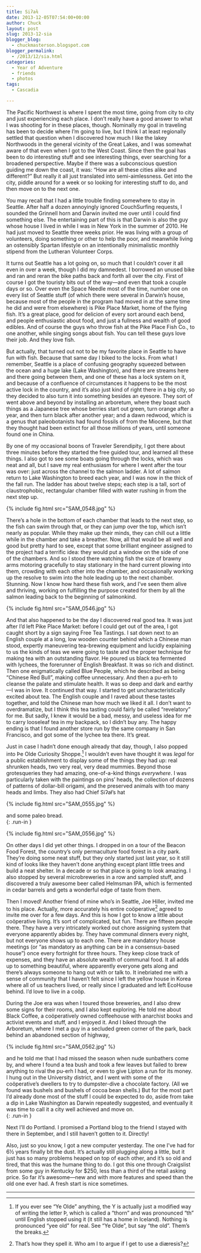 ```yaml
---
title: Siʔaɫ
date: 2013-12-05T07:54:00+00:00
author: Chuck
layout: post
slug: 2013-12-sia
blogger_blog:
  - chuckmasterson.blogspot.com
blogger_permalink:
  - /2013/12/sia.html
categories:
  - Year of Adventure
  - friends
  - photos
tags:
  - Cascadia

---
```


The Pacific Northwest is where I spent the most time, going from city to city
and just experiencing each place. I don’t really have a good answer to
what I was shooting for in these places, though. Nominally my goal in traveling
has been to decide where I’m going to live, but I think I at least
regionally settled that question when I discovered how much I like the lakey
Northwoods in the general vicinity of the Great Lakes, and I was somewhat aware
of that even when I got to the West Coast. Since then the goal has been to do
interesting stuff and see interesting things, ever searching for a broadened
perspective. Maybe if there was a subconscious question guiding me down the
coast, it was: “How are all these cities alike and different?” But
really it all just translated into semi-aimlessness. Get into the city, piddle
around for a week or so looking for interesting stuff to do, and then move on
to the next one. 


You may recall that I had a little trouble finding somewhere to stay in
Seattle. After half a dozen annoyingly ignored CouchSurfing requests, I
sounded the Grinnell horn and Darwin invited me over until I could find
something else. The entertaining part of this is that Darwin is also the guy
whose house I lived in while I was in New York in the summer of 2010. He had
just moved to Seattle three weeks prior. He was living with a group of
volunteers, doing something or other to help the poor, and meanwhile living
an ostensibly Spartan lifestyle on an intentionally minimalistic monthly
stipend from the Lutheran Volunteer Corps. 


It turns out Seattle has a lot going on, so much that I
couldn’t cover it all even in over a week, though I did my damnedest. I
borrowed an unused bike and ran and reran the bike paths back and forth all
over the city. First of course I got the touristy bits out of the way—and
even that took a couple days or so. Over even the Space Needle most of the
time, number one on every list of Seattle stuff (of which there were several
in Darwin’s house, because most of the people in the program had moved
in at the same time he did and were from elsewhere) is Pike Place Market,
home of the flying fish. It’s a great place, good for delicion of every
sort around each bend, and people enthusiastic about food, and just a
fullness and wealth of good edibles. And of course the guys who throw fish at
the Pike Place Fish Co., to one another, while singing songs about fish. You
can tell these guys love their job. And they love fish. 


But actually, that turned out not to be my favorite place in Seattle to
have fun with fish. Because that same day I biked to the locks. From what I
remember, Seattle is a place of confusing geography squeezed between the
ocean and a huge lake (Lake Washington), and there are streams here and there
going between them, and one of these has a lock system on it, and because of
a confluence of circumstances it happens to be the most active lock in the
country, and it’s also just kind of right there in a big city, so they
decided to also turn it into something besides an eyesore. They sort of went
above and beyond by installing an arboretum, where they boast such things as
a Japanese tree whose berries start out green, turn orange after a year, and
then turn black after another year; and a dawn redwood, which is a genus that
paleobotanists had found fossils of from the Miocene, but that they thought
had been extinct for all those millions of years, until someone found one in
China. 


By one of my occasional boons of Traveler Serendipity, I got there
about three minutes before they started the free guided tour, and learned all
these things. I also got to see some boats going through the locks, which was
neat and all, but I save my real enthusiasm for where I went after the tour
was over: just across the channel to the salmon ladder. A lot of salmon
return to Lake Washington to breed each year, and I was now in the thick of
the fall run.  The ladder has about twelve steps; each step is a tall, sort
of claustrophobic, rectangular chamber filled with water rushing in from the
next step up. 



{% include fig.html src="SAM_0548.jpg" %}

There’s a hole in the bottom of each chamber that leads to the next step, 
so the fish can swim through that, or they can jump over the top, which
isn’t nearly as popular. While they make up their minds, they can chill
out a little while in the chamber and take a breather. Now, all that would be
all well and good but pretty hard to see, except that some brilliant engineer
assigned to the project had a terrific idea: they would put a window on the
side of one of the chambers. And so I stood there watching fish the size of
brawny arms motoring gracefully to stay stationary in the hard current plowing
into them, crowding with each other into the chamber, and occasionally working
up the resolve to swim into the hole leading up to the next chamber. Stunning.
Now I know how hard these fish work, and I’ve seen them alive and
thriving, working on fulfilling the purpose created for them by all the salmon
leading back to the beginning of salmonkind. 



{% include fig.html src="SAM_0546.jpg" %}

And that also happened to be the day I discovered real good tea. It was just 
after I’d left Pike Place Market: before I could get out of the area, I
got caught short by a sign saying <span class="small-caps">Free
Tea Tastings</span>. I sat down next to an English couple at a long, low
wooden counter behind which a Chinese man stood, expertly maneuvering
tea-brewing equipment and lucidly explaining to us the kinds of teas we were
going to taste and the proper technique for making tea with an outstanding
flavor. He poured us black tea fermented with lychees, the forerunner of
English Breakfast. It was so rich and distinct. Then one enigmatically called
Blue People, which he described as being “Chinese Red Bull”, making
coffee unnecessary. And then a pu-erh to cleanse the palate and stimulate
health. It was so deep and dark and earthy—I was in love.  It continued that
way. I started to get uncharacteristically excited about tea.  The English
couple and I raved about these tastes together, and told the Chinese man how
much we liked it all. I don’t want to overdramatize, but I think this tea
tasting could fairly be called “revelatory” for me. But sadly, I
knew it would be a bad, messy, and useless idea for me to carry looseleaf tea
in my backpack, so I didn’t buy any. The happy ending is that I found
another store run by the same company in San Francisco, and got some of the
lychee tea there. It’s great. 


Just in case I hadn’t done enough already that day, though, I also popped
into Þe Olde Curiosity Shoppe.[^1] I wouldn’t even have thought it was
*legal* for a public establishment to display some of the things they had up:
real shrunken heads, two very real, very dead mummies.  Beyond those
grotesqueries they had amazing, one-of-a-kind things *everywhere*. I was
particularly taken with the paintings on pins’ heads, the collection of
dozens of patterns of dollar-bill origami, and the preserved animals with too
many heads and limbs. They also had Chief Siʔaɫ’s hat 



{% include fig.html src="SAM_0555.jpg" %}

and some paleo bread.  
{: .run-in }


{% include fig.html src="SAM_0556.jpg" %}

On other days I did yet other things. I dropped in on a tour of the 
Beacon Food Forest, the country’s only permaculture food forest in a
city park. They’re doing some neat stuff, but they only started just
last year, so it still kind of looks like they haven’t done anything
except plant little trees and build a neat shelter. In a decade or so that
place is going to look amazing. I also stopped by several microbreweries in a
row and sampled stuff, and discovered a truly awesome beer called Helmsman
IPA, which is fermented in cedar barrels and gets a wonderful edge of taste
from them.

Then I moved! Another friend of mine who’s in Seattle, Joe Hiller,
invited me to his place. Actually, more accurately his entire coöperative[^2]
agreed to invite me over for a few days. And this is how I got to know a little
about coöperative living. It’s sort of complicated, but fun. There are
fifteen people there. They have a very intricately worked out chore assigning
system that everyone apparently abides by. They have communal dinners every
night, but not everyone shows up to each one. There are mandatory house
meetings (or “as mandatory as anything can be in a consensus-based
house”) once every fortnight for three hours. They keep close track of
expenses, and they have an absolute wealth of communal food. It all adds up to
something beautiful, where apparently everyone gets along and there’s
always someone to hang out with or talk to. It inebriated me with a sense of
community that I haven’t felt since I left the yellow house in Korea
where all of us teachers lived, or really since I graduated and left EcoHouse
behind. I’d love to live in a coöp.

During the Joe era was when I toured those breweries, and I also drew some
signs for their rooms, and I also kept exploring. He told me about Black
Coffee, a coöperatively owned coffeehouse with anarchist books and activist
events and stuff, and I enjoyed it. And I biked through the Arboretum, where I
met a guy in a secluded green corner of the park, back behind an abandoned
section of highway, 


{% include fig.html src="SAM_0562.jpg" %}

and he told me that I had missed the season when nude sunbathers come by, and 
where I found a tea bush and took a few leaves but failed to brew anything to
rival the pu-erh I had, or even to give Lipton a run for its money. I hung out
in the University district, and I went with some of the coöperative’s
dwellers to try to dumpster-dive a chocolate factory. (All we found was bushels
and bushels of cocoa bean shells.) But for the most part I’d already done
most of the stuff I could be expected to do, aside from take a dip in Lake
Washington as Darwin repeatedly suggested, and eventually it was time to call
it a city well achieved and move on.  
{: .run-in }

Next I’ll do Portland. I promised a Portland blog to the friend I stayed
with there in September, and I still haven’t gotten to it. Directly!

Also, just so you know, I got a new computer yesterday. The one I’ve had
for 6½ years finally bit the dust. It’s actually still plugging along a
little, but it just has so many problems heaped on top of each other, and
it’s so old and tired, that this was the humane thing to do. I got this
one through Craigslist from some guy in Kentucky for $250, less than a third of
the retail asking price. So far it’s awesome—new and with more features
and speed than the old one ever had. A fresh start is nice sometimes. 

* * *

[^1]: If you ever see “Ye Olde” anything, the Y is actually just a
    modified way of writing the letter Þ, which is called a “thorn” and
    was pronounced “th” until English stopped using it (it still has a
    home in Iceland). Nothing is pronounced “yee old” for real. See
    “Ye Olde”, but say “the old”. Them’s the breaks.
[^2]: That’s how they spell it. Who am I to argue if I get to use a
    diæresis?
